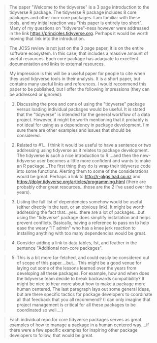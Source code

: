 > The paper "Welcome to the tidyverse" is a 3 page introduction to the tidyverse R package. The tidyverse R package includes 8 core packages and other non-core packages. I am familiar with these tools, and my initial reaction was "this paper is entirely too short". Many of my questions on "tidyverse"-ness however were addressed in the link https://principles.tidyverse.org. Perhaps it would be worth moving that link into the introduction.

> The JOSS review is not just on the 3 page paper, it is on the entire software ecosystem. In this case, that includes a massive amount of useful resources. Each core package has adaquate to excellent documentation and links to external resources.

> My impression is this will be a useful paper for people to cite when they used tidyverse tools in their analysis. It is a short paper, but contains many useful links and references. I would recommend this paper to be published, but I offer the following impressions (they can be addressed or ignored):

> 1. Discussing the pros and cons of using the "tidyverse" package versus loading individual packages would be useful. It is stated that the "tidyverse" is intended for the general workflow of a data project. However, it might be worth mentioning that it probably is not ideal for using as a dependency in package development. I'm sure there are other examples and issues that should be considered.

> 2. Related to #1... I think it would be useful to have a sentence or two addressing using tidyverse as it relates to package development. The tidyverse is such a nice introduction to R....and then the new-tidyverse user becomes a little more confident and wants to make an R package...The first thing they do is wrap their tidyverse code into some functions. Alerting them to some of the considerations would be great. Perhaps a link to http://r-pkgs.had.co.nz and https://dplyr.tidyverse.org/articles/programming.html (there are probably other great resources...those are the 2 I've used over the years).

> 3. Listing the full list of dependencies somehow would be useful (either directly in the text, or an obvious link). It might be worth addressing the fact that...yes...there are a lot of packages...but using the "tidyverse" package does simplify installation and helps prevent conflicts. Basically, having a reference to pass on to help ease the weary "IT admin" who has a knee jerk reaction to installing anything with too many dependencies would be great.

> 4. Consider adding a link to data.tables, fst, and feather in the sentence "Additional non-core packages".

> 5. This is a bit more far-fetched, and could easily be considered out of scope of this paper....but... This might be a good venue for laying out some of the lessons learned over the years from developing all these packages. For example, how and when does the tidyverse team decide to break backwards compatibility? It might be nice to hear more about how to make a package more human centered. The last paragraph lays out some general ideas, but are there specific tactics for package developers to coordinate all that feedback that you all recommend? (I can only imagine that project management is critical for all these packages to be coordinated so well....)

> Each individual repo for core tidyverse packages serves as great examples of how to manage a package in a human centered way....if there were a few specific examples for inspiring other package developers to follow, that would be great.
